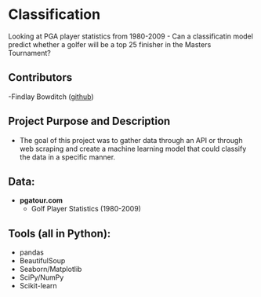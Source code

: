 # Classification

Looking at PGA player statistics from 1980-2009 - Can a classificatin model predict whether a golfer will be a top 25 finisher in the Masters Tournament?

## Contributors 
 -Findlay Bowditch ([github](https://github.com/fbowditch))


## Project Purpose and Description
 - The goal of this project was to gather data through an API or through web scraping and create a machine learning model that could classify the data in a specific manner.  
 
## Data:
 
- **pgatour.com**
	- Golf Player Statistics (1980-2009)
	
## Tools (all in Python):
   - pandas
   - BeautifulSoup
   - Seaborn/Matplotlib
   - SciPy/NumPy
   - Scikit-learn

   
